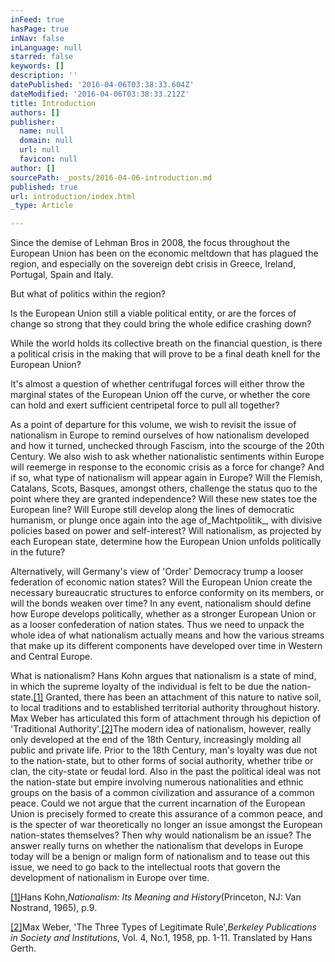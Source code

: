 ```yaml
---
inFeed: true
hasPage: true
inNav: false
inLanguage: null
starred: false
keywords: []
description: ''
datePublished: '2016-04-06T03:38:33.604Z'
dateModified: '2016-04-06T03:38:33.212Z'
title: Introduction
authors: []
publisher:
  name: null
  domain: null
  url: null
  favicon: null
author: []
sourcePath: _posts/2016-04-06-introduction.md
published: true
url: introduction/index.html
_type: Article

---
```

Since the demise of Lehman Bros in 2008, the focus throughout the European Union has been on the economic meltdown that has plagued the region, and especially on the sovereign debt crisis in Greece, Ireland, Portugal, Spain and Italy.

But what of politics within the region?

Is the European Union still a viable political entity, or are the forces of change so strong that they could bring the whole edifice crashing down?

While the world holds its collective breath on the financial question, is there a political crisis in the making that will prove to be a final death knell for the European Union?

It's almost a question of whether centrifugal forces will either throw the marginal states of the European Union off the curve, or whether the core can hold and exert sufficient centripetal force to pull all together?

As a point of departure for this volume, we wish to revisit the issue of nationalism in Europe to remind ourselves of how nationalism developed and how it turned, unchecked through Fascism, into the scourge of the 20th Century. We also wish to ask whether nationalistic sentiments within Europe will reemerge in response to the economic crisis as a force for change?  And if so, what type of nationalism will appear again in Europe? Will the Flemish, Catalans, Scots, Basques, amongst others, challenge the status quo to the point where they are granted independence?  Will these new states toe the European line?  Will Europe still develop along the lines of democratic humanism, or plunge once again into the age of_Machtpolitik_, with divisive policies based on power and self-interest? Will nationalism, as projected by each European state, determine how the European Union unfolds politically in the future?

Alternatively, will Germany's view of 'Order' Democracy trump a looser federation of economic nation states?  Will the European Union create the necessary bureaucratic structures to enforce conformity on its members, or will the bonds weaken over time?   In any event, nationalism should define how Europe develops politically, whether as a stronger European Union or as a looser confederation of nation states. Thus we need to unpack the whole idea of what nationalism actually means and how the various streams that make up its different components have developed over time in Western and Central Europe.

What is nationalism?  Hans Kohn argues that nationalism is a state of mind, in which the supreme loyalty of the individual is felt to be due the nation-state.[\[1\]][0] Granted, there has been an attachment of this nature to native soil, to local traditions and to established territorial authority throughout history.  Max Weber has articulated this form of attachment through his depiction of 'Traditional Authority'.[\[2\]][1]The modern idea of nationalism, however, really only developed at the end of the 18th Century, increasingly molding all public and private life. Prior to the 18th Century, man's loyalty was due not to the nation-state, but to other forms of social authority, whether tribe or clan, the city-state or feudal lord.  Also in the past the political ideal was not the nation-state but empire involving numerous nationalities and ethnic groups on the basis of a common civilization and assurance of a common peace.  Could we not argue that the current incarnation of the European Union is precisely formed to create this assurance of a common peace, and is the specter of war theoretically no longer an issue amongst the European nation-states themselves?  Then why would nationalism be an issue?  The answer really turns on whether the nationalism that develops in Europe today will be a benign or malign form of nationalism and to tease out this issue, we need to go back to the intellectual roots that govern the development of nationalism in Europe over time.

[\[1\]][2]Hans Kohn,_Nationalism: Its Meaning and History_(Princeton, NJ: Van Nostrand, 1965), p.9\.

[\[2\]][2]Max Weber, 'The Three Types of Legitimate Rule',_Berkeley Publications in Society and Institutions_, Vol. 4, No.1, 1958, pp. 1-11\. Translated by Hans Gerth.

​

[0]: https://harry-stephan.squarespace.com/config#_ftn1
[1]: https://harry-stephan.squarespace.com/config#_ftn2
[2]: https://harry-stephan.squarespace.com/config#_ftnref